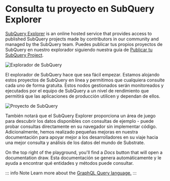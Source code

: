 # Consulta tu proyecto en SubQuery Explorer

[SubQuery Explorer](https://explorer.subquery.network) is an online hosted service that provides access to published SubQuery projects made by contributors in our community and managed by the SubQuery team. Puedes publicar tus propios proyectos de SubQuery en nuestro explorador siguiendo nuestra guía de [Publicar tu SubQuery Project](../run_publish/publish.md).

![Explorador de SubQuery](https://static.subquery.network/media/explorer/explorer-header.png)

El explorador de SubQuery hace que sea fácil empezar. Estamos alojando estos proyectos de SubQuery en línea y permitimos que cualquiera consulte cada uno de forma gratuita. Estos nodos gestionados serán monitoreados y ejecutados por el equipo de SubQuery a un nivel de rendimiento que permitirá que las aplicaciones de producción utilicen y dependan de ellos.

![Proyecto de SubQuery](https://static.subquery.network/media/explorer/explorer-project.png)

También notará que el SubQuery Explorer proporciona un área de juego para descubrir los datos disponibles con consultas de ejemplo - puede probar consultas directamente en su navegador sin implementar código. Adicionalmente, hemos realizado pequeñas mejoras en nuestra documentación para apoyar mejor a los desarrolladores en su viaje hacia una mejor consulta y análisis de los datos del mundo de Substrate.

On the top right of the playground, you'll find a *Docs* button that will open a documentation draw. Esta documentación se genera automáticamente y le ayuda a encontrar qué entidades y métodos puede consultar.

::: info Note Learn more about the [GraphQL Query language.](./graphql.md) :::
